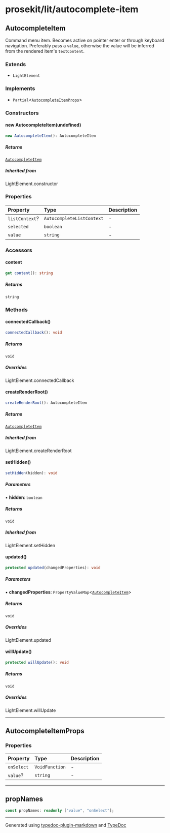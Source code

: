 # prosekit/lit/autocomplete-item

## AutocompleteItem

Command menu item. Becomes active on pointer enter or through keyboard
navigation. Preferably pass a `value`, otherwise the value will be inferred
from the rendered item's `textContent`.

### Extends

- `LightElement`

### Implements

- `Partial`\<[`AutocompleteItemProps`](autocomplete-item.md#autocompleteitemprops)\>

### Constructors

#### new AutocompleteItem(undefined)

```ts
new AutocompleteItem(): AutocompleteItem
```

##### Returns

[`AutocompleteItem`](autocomplete-item.md#autocompleteitem)

##### Inherited from

LightElement.constructor

### Properties

| Property | Type | Description |
| :------ | :------ | :------ |
| `listContext`? | `AutocompleteListContext` | - |
| `selected` | `boolean` | - |
| `value` | `string` | - |

### Accessors

#### content

```ts
get content(): string
```

##### Returns

`string`

### Methods

#### connectedCallback()

```ts
connectedCallback(): void
```

##### Returns

`void`

##### Overrides

LightElement.connectedCallback

#### createRenderRoot()

```ts
createRenderRoot(): AutocompleteItem
```

##### Returns

[`AutocompleteItem`](autocomplete-item.md#autocompleteitem)

##### Inherited from

LightElement.createRenderRoot

#### setHidden()

```ts
setHidden(hidden): void
```

##### Parameters

▪ **hidden**: `boolean`

##### Returns

`void`

##### Inherited from

LightElement.setHidden

#### updated()

```ts
protected updated(changedProperties): void
```

##### Parameters

▪ **changedProperties**: `PropertyValueMap`\<[`AutocompleteItem`](autocomplete-item.md#autocompleteitem)\>

##### Returns

`void`

##### Overrides

LightElement.updated

#### willUpdate()

```ts
protected willUpdate(): void
```

##### Returns

`void`

##### Overrides

LightElement.willUpdate

***

## AutocompleteItemProps

### Properties

| Property | Type | Description |
| :------ | :------ | :------ |
| `onSelect` | `VoidFunction` | - |
| `value`? | `string` | - |

***

## propNames

```ts
const propNames: readonly ["value", "onSelect"];
```

***

Generated using [typedoc-plugin-markdown](https://www.npmjs.com/package/typedoc-plugin-markdown) and [TypeDoc](https://typedoc.org/)

